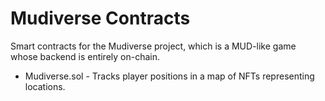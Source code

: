 # Mudiverse Contracts

Smart contracts for the Mudiverse project, which is a MUD-like game whose backend is entirely on-chain.

* Mudiverse.sol - Tracks player positions in a map of NFTs representing locations.
